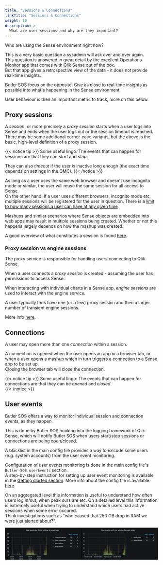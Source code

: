 ```yaml
---
title: "Sessions & Connections"
linkTitle: "Sessions & Connections"
weight: 10
description: >
  What are user sessions and why are they important?
---
```


Who are using the Sense environment right now?

This is a very basic question a sysadmin will ask over and over again.  
This question is answered in great detail by the excellent Operations Monitor app that comes with Qlik Sense out of the box.  
But that app gives a retrospective view of the data - it does not provide real-time insights.

Butler SOS focus on the opposite: Give as close to real-time insights as possible into what's happening in the Sense environment.

User behaviour is then an important metric to track, more on this below.

## Proxy sessions

A *session*, or more precicely a *proxy session* starts when a user logs into Sense and ends when the user logs out or the session timeout is reached.  
There may be some additional corner-case variants, but the above is the basic, high-level definition of a proxy session.

{{< notice tip >}}
Some useful lingo: The events that can happen for sessions are that they can *start* and *stop*.

They can also *timeout* if the user is inactive long enough (the exact time depends on settings in the QMC).
{{< /notice >}}

As long as a user uses the same web browser and doesn't use incognito mode or similar, the user will reuse the same session for all access to Sense.  
On the other hand: If a user uses different browsers, incognito mode etc, multiple sessions will be registered for the user in question. There is a [limit to how many sessions a user can have at any given time](https://community.qlik.com/t5/Knowledge-Base/Increase-max-parallel-SessionCount-for-Qlik-Sense-end-user/ta-p/1717086).

Mashups and similar scenarios where Sense objects are embedded into web apps may result in multiple sessions being created. Whether or not this happens largely depends on how the mashup was created.

A good overview of what constitutes a session is found [here](https://community.qlik.com/t5/Knowledge-Base/How-to-count-sessions-in-Qlik-Sense/ta-p/1714209).

### Proxy session vs engine sessions

The proxy service is responsible for handling users connecting to Qlik Sense.

When a user connects a *proxy session* is created - assuming the user has permissions to access Sense.  

When interacting with individual charts in a Sense app, *engine sessions* are used to interact with the engine service.

A user typically thus have one (or a few) proxy session and then a larger number of transient engine sessions.

More info [here](https://help.qlik.com/en-US/sense-developer/November2021/Subsystems/Platform/Content/Sense_PlatformOverview/Concepts/sessions.htm).

## Connections

A user may open more than one *connection* within a session.

A connection is opened when the user opens an app in a browser tab, or when a user opens a mashup which in turn triggers a connection to a Sense app to be set up.  
Closing the browser tab will close the connection.

{{< notice tip >}}
Some useful lingo: The events that can happen for connections are that they can be *opened* and *closed*.  
{{< /notice >}}

## User events

Butler SOS offers a way to monitor individual session and connection events, as they happen.

This is done by Butler SOS hooking into the logging framework of Qlik Sense, which will notify Butler SOS when users start/stop sessions or connections are being open/closed.

A blacklist in the main config file provides a way to exlcude some users (e.g. system accounts) from the user event monitoring.

Configuration of user events monitoring is done in the main config file's `Butler-SOS.userEvents` section.  
A step-by-step instruction for setting up user event monitoring is available in the [Getting started section](/docs/getting_started/).
More info about the config file is available [here](/docs/reference/config_file_format/).

On an aggregated level this information is useful to understand how often users log in/out, when peak ours are etc.
On a detailed level this information is extremely useful when trying to understand which users had active sessions when some error occured.  
Think investigations such as "who caused that 250 GB drop in RAM we were just alerted about?".

![User events in Grafana dashboard](butler-sos-user-events-graph-1.png "User events in Grafana dashboard")  
